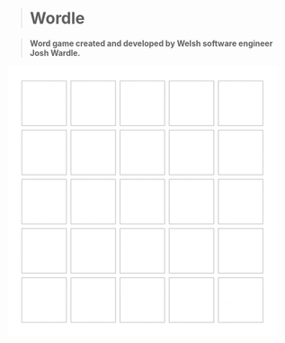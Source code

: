 > # Wordle

> **Word game created and developed by Welsh software engineer Josh Wardle.**

![Wordle World Banner](img/Wordle.gif)
